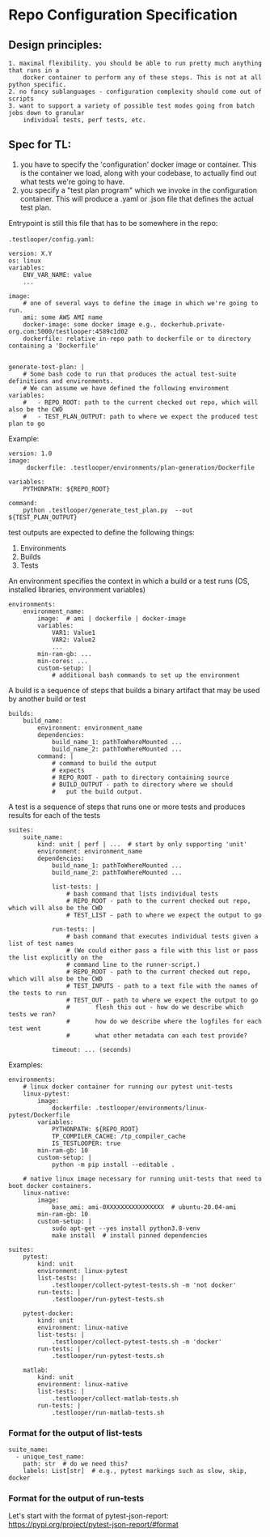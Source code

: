# Repo Configuration Specification

## Design principles:

    1. maximal flexibility. you should be able to run pretty much anything that runs in a
        docker container to perform any of these steps. This is not at all python specific.
    2. no fancy sublanguages - configuration complexity should come out of scripts
    3. want to support a variety of possible test modes going from batch jobs down to granular
        individual tests, perf tests, etc.


## Spec for TL:

1. you have to specify the 'configuration' docker image or container. This is the container
    we load, along with your codebase, to actually find out what tests we're going to have.
2. you specify a "test plan program" which we invoke in the configuration container. This
    will produce a .yaml or .json file that defines the actual test plan.



Entrypoint is still this file that has to be somewhere in the repo:

`.testlooper/config.yaml`:
```
version: X.Y
os: linux
variables:
    ENV_VAR_NAME: value
    ...

image:
    # one of several ways to define the image in which we're going to run.
    ami: some AWS AMI name
    docker-image: some docker image e.g., dockerhub.private-org.com:5000/testlooper:4589c1d02
    dockerfile: relative in-repo path to dockerfile or to directory containing a 'Dockerfile'


generate-test-plan: |
    # Some bash code to run that produces the actual test-suite definitions and environments.
    # We can assume we have defined the following environment variables:
    #   - REPO_ROOT: path to the current checked out repo, which will also be the CWD
    #   - TEST_PLAN_OUTPUT: path to where we expect the produced test plan to go
```
Example:
```
version: 1.0
image:
     dockerfile: .testlooper/environments/plan-generation/Dockerfile

variables:
    PYTHONPATH: ${REPO_ROOT}

command:
    python .testlooper/generate_test_plan.py  --out ${TEST_PLAN_OUTPUT}
```

test outputs are expected to define the following things: 

1. Environments 
2. Builds
3. Tests

An environment specifies the context in which a build or a test runs (OS, installed libraries, environment variables)

```
environments:
    environment_name:
        image:  # ami | dockerfile | docker-image
        variables:
            VAR1: Value1
            VAR2: Value2
            ...
        min-ram-gb: ...
        min-cores: ...
        custom-setup: |
            # additional bash commands to set up the environment

```

A build is a sequence of steps that builds a binary artifact that may be used by another build or test

```
builds:
    build_name:
        environment: environment_name
        dependencies:
            build_name_1: pathToWhereMounted ...
            build_name_2: pathToWhereMounted ...
        command: |
            # command to build the output
            # expects
            # REPO_ROOT - path to directory containing source
            # BUILD_OUTPUT - path to directory where we should
            #   put the build output.
```

A test  is a sequence of steps that runs one or more tests and produces results for each of the tests

```
suites:
    suite_name:
        kind: unit | perf | ...  # start by only supporting 'unit'
        environment: environment_name
        dependencies:
            build_name_1: pathToWhereMounted ...
            build_name_2: pathToWhereMounted ...

            list-tests: |
                # bash command that lists individual tests
                # REPO_ROOT - path to the current checked out repo, which will also be the CWD
                # TEST_LIST - path to where we expect the output to go

            run-tests: |
                # bash command that executes individual tests given a list of test names
                # (We could either pass a file with this list or pass the list explicitly on the
                # command line to the runner-script.)
                # REPO_ROOT - path to the current checked out repo, which will also be the CWD
                # TEST_INPUTS - path to a text file with the names of the tests to run
                # TEST_OUT - path to where we expect the output to go
                #       flesh this out - how do we describe which tests we ran?
                #       how do we describe where the logfiles for each test went
                #       what other metadata can each test provide?

            timeout: ... (seconds)

```

Examples:
```
environments:
    # linux docker container for running our pytest unit-tests
    linux-pytest:
        image:
            dockerfile: .testlooper/environments/linux-pytest/Dockerfile
        variables:
            PYTHONPATH: ${REPO_ROOT}
            TP_COMPILER_CACHE: /tp_compiler_cache
            IS_TESTLOOPER: true
        min-ram-gb: 10
        custom-setup: |
            python -m pip install --editable .

    # native linux image necessary for running unit-tests that need to boot docker containers.
    linux-native:
        image:
            base_ami: ami-0XXXXXXXXXXXXXXXX  # ubuntu-20.04-ami
        min-ram-gb: 10
        custom-setup: |
            sudo apt-get --yes install python3.8-venv
            make install  # install pinned dependencies
```

```
suites:
    pytest:
        kind: unit
        environment: linux-pytest
        list-tests: |
            .testlooper/collect-pytest-tests.sh -m 'not docker'
        run-tests: |
            .testlooper/run-pytest-tests.sh

    pytest-docker:
        kind: unit
        environment: linux-native
        list-tests: |
            .testlooper/collect-pytest-tests.sh -m 'docker'
        run-tests: |
            .testlooper/run-pytest-tests.sh

    matlab:
        kind: unit
        environment: linux-native
        list-tests: |
            .testlooper/collect-matlab-tests.sh
        run-tests: |
            .testlooper/run-matlab-tests.sh
```

### Format for the output of list-tests

```
suite_name:
  - unique_test_name:
    path: str  # do we need this?
    labels: List[str]  # e.g., pytest markings such as slow, skip, docker
```

### Format for the output of run-tests

Let's start with the format of pytest-json-report:
https://pypi.org/project/pytest-json-report/#format
